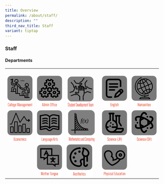 ```yaml
---
title: Overview
permalink: /about/staff/
description: ""
third_nav_title: Staff
variant: tiptap
---
```

<h3>Staff</h3><h4>Departments</h4><table><tbody><tr><th rowspan="1" colspan="1"><p></p></th><th rowspan="1" colspan="1"><p></p></th><th rowspan="1" colspan="1"><p></p></th><th rowspan="1" colspan="1"><p></p></th><th rowspan="1" colspan="1"><p></p></th></tr><tr><td rowspan="1" colspan="1"><a class="isomer-image-wrapper" href="/about/staff/college-management-committee/"><img style="width: 100%;" height="auto" width="100%" src="/images/s1.png"></a></td><td rowspan="1" colspan="1"><a class="isomer-image-wrapper" href="/about/staff/admin-office/"><img style="width: 100%;" height="auto" width="100%" src="/images/s2.png"></a></td><td rowspan="1" colspan="1"><a class="isomer-image-wrapper" href="/about/staff/student-development-team/"><img style="width: 90%;" height="auto" width="100%" src="/images/sd30.png"></a></td><td rowspan="1" colspan="1"><a class="isomer-image-wrapper" href="/about/staff/english"><img style="width: 100%;" height="auto" width="100%" src="/images/s3.png"></a></td><td rowspan="1" colspan="1"><a class="isomer-image-wrapper" href="/about/staff/humanities/"><img style="width: 100%;" height="auto" width="100%" src="/images/s5.png"></a></td></tr><tr><td rowspan="1" colspan="1"><a class="isomer-image-wrapper" href="/about/staff/economics"><img style="width: 100%;" height="auto" width="100%" src="/images/s6.png"></a></td><td rowspan="1" colspan="1"><a class="isomer-image-wrapper" href="/about/staff/language-arts"><img style="width: 100%;" height="auto" width="100%" src="/images/s4.png"></a></td><td rowspan="1" colspan="1"><a class="isomer-image-wrapper" href="/about/staff/mathematics-and-computing"><img style="width: 93%;" height="auto" width="100%" src="/images/sd32.png"></a></td><td rowspan="1" colspan="1"><a class="isomer-image-wrapper" href="/about/staff/science-jh"><img style="width: 100%;" height="auto" width="100%" src="/images/s9.png"></a></td><td rowspan="1" colspan="1"><a class="isomer-image-wrapper" href="/about/staff/science-sh"><img style="width: 100%;" height="auto" width="100%" src="/images/s10.png"></a></td></tr><tr><td rowspan="1" colspan="1"><p></p></td><td rowspan="1" colspan="1"><a class="isomer-image-wrapper" href="/about/staff/mother-tongue"><img style="width: 100%;" height="auto" width="100%" src="/images/sd33.png"></a></td><td rowspan="1" colspan="1"><a class="isomer-image-wrapper" href="/about/staff/aesthetics"><img style="width: 83%;" height="auto" width="100%" src="/images/s11.png"></a></td><td rowspan="1" colspan="1"><a class="isomer-image-wrapper" href="/about/staff/physical-education"><img style="width: 100%;" height="auto" width="100%" src="/images/s13.png"></a></td><td rowspan="1" colspan="1"><p></p></td></tr></tbody></table><p></p>